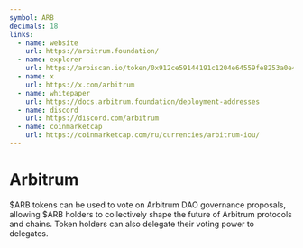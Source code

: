 ```yaml
---
symbol: ARB
decimals: 18
links:
  - name: website
    url: https://arbitrum.foundation/
  - name: explorer
    url: https://arbiscan.io/token/0x912ce59144191c1204e64559fe8253a0e49e6548
  - name: x
    url: https://x.com/arbitrum
  - name: whitepaper
    url: https://docs.arbitrum.foundation/deployment-addresses
  - name: discord
    url: https://discord.com/arbitrum
  - name: coinmarketcap
    url: https://coinmarketcap.com/ru/currencies/arbitrum-iou/
---
```


# Arbitrum

$ARB tokens can be used to vote on Arbitrum DAO governance proposals, allowing $ARB holders to collectively shape the future of Arbitrum protocols and chains. Token holders can also delegate their voting power to delegates.
